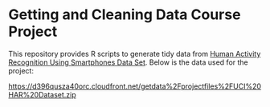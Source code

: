 Getting and Cleaning Data Course Project
==============================

This repository provides R scripts to generate tidy data from [Human Activity Recognition Using Smartphones Data Set](http://archive.ics.uci.edu/ml/datasets/Human+Activity+Recognition+Using+Smartphones). Below is the data used for the project:

https://d396qusza40orc.cloudfront.net/getdata%2Fprojectfiles%2FUCI%20HAR%20Dataset.zip




